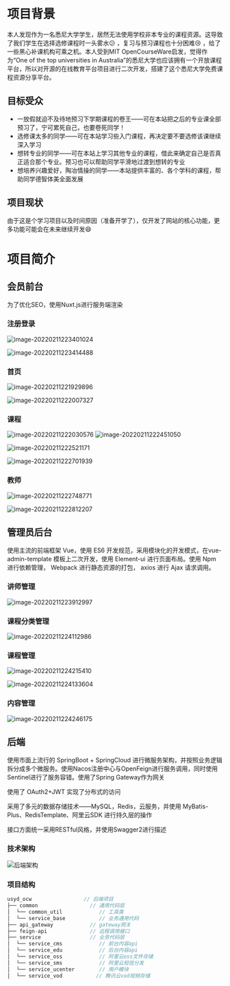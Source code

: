 # 项目背景

本人发现作为一名悉尼大学学生，居然无法使用学校非本专业的课程资源。这导致了我们学生在选择选修课程时一头雾水:confused: ，复习与预习课程也十分困难:cry: ，给了一些黑心补课机构可乘之机。本人受到MIT OpenCourseWare启发，觉得作为“One of the top universities in Australia”的悉尼大学也应该拥有一个开放课程平台，所以对开源的在线教育平台项目进行二次开发，搭建了这个悉尼大学免费课程资源分享平台。

## 目标受众

-   一放假就迫不及待地预习下学期课程的卷王——可在本站把之后的专业课全部预习了，宁可累死自己，也要卷死同学！
-   选修课太多的同学——可在本站学习些入门课程，再决定要不要选修该课继续深入学习
-   想转专业的同学——可在本站上学习其他专业的课程，借此来确定自己是否真正适合那个专业。预习也可以帮助同学平滑地过渡到想转的专业
-   想培养兴趣爱好，陶冶情操的同学——本站提供丰富的、各个学科的课程，帮助同学德智体美全面发展

## 项目现状

由于这是个学习项目以及时间原因（准备开学了），仅开发了网站的核心功能，更多功能可能会在未来继续开发:smile:

# 项目简介

## 会员前台

为了优化SEO，使用Nuxt.js进行服务端渲染

### 注册登录

![image-20220211223401024](README.assets/image-20220211223401024.png)

![image-20220211223414488](README.assets/image-20220211223414488.png)

### 首页

![image-20220211221929896](README.assets/image-20220211221929896.png)

![image-20220211222007327](README.assets/image-20220211222007327.png)

### 课程

![image-20220211222030576](README.assets/image-20220211222030576.png)
![image-20220211222451050](README.assets/image-20220211222451050.png)

![image-20220211222521171](README.assets/image-20220211222521171.png)

![image-20220211222701939](README.assets/image-20220211222701939.png)

### 教师

![image-20220211222748771](README.assets/image-20220211222748771.png)

![image-20220211222812207](README.assets/image-20220211222812207.png)

## 管理员后台 

使用主流的前端框架 Vue，使用 ES6 开发规范，采用模块化的开发模式，在vue-admin-template 模板上二次开发，使用 Element-ui 进行页面布局。使用 Npm 进行依赖管理， Webpack 进行静态资源的打包， axios 进行 Ajax 请求调用。

### 讲师管理

![image-20220211223912997](README.assets/image-20220211223912997.png)

### 课程分类管理

![image-20220211224112986](README.assets/image-20220211224112986.png)

### 课程管理

![image-20220211224215410](README.assets/image-20220211224215410.png)

![image-20220211224133604](README.assets/image-20220211224133604.png)

### 内容管理

![image-20220211224246175](README.assets/image-20220211224246175.png)

## 后端

使用市面上流行的 SpringBoot + SpringCloud 进行微服务架构，并按照业务逻辑拆分成多个微服务。使用Nacos注册中心与OpenFeign进行服务调用，同时使用Sentinel进行了服务容错。使用了Spring Gateway作为网关

使用了 OAuth2+JWT 实现了分布式的访问

采用了多元的数据存储技术——MySQL，Redis，云服务，并使用 MyBatis-Plus、RedisTemplate、阿里云SDK 进行持久层的操作

接口方面统一采用RESTful风格，并使用Swagger2进行描述

### 技术架构

![后端架构](README.assets/后端架构.png)

### 项目结构

```java
usyd_ocw                 // 后端项目
├── common                 // 通用代码层
│  └── common_util            // 工具类
│  └── service_base           // 业务通用代码
├── api_gateway            // gateway网关
├── feign-api              // 远程调用接口     
├── service                // 业务代码层
│  └── service_cms            // 前台内容api
│  └── service_edu            // 后台内容api
│  └── service_oss            // 阿里云oss文件存储
│  └── service_sms            // 阿里云短信分发
│  └── service_ucenter        // 用户模块
│  └── service_vod           // 腾讯云vod视频存储
```

